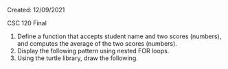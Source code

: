 Created: 12/09/2021

CSC 120 Final
 
1. Define a function that accepts student name and two scores (numbers), and computes the average of the two scores (numbers).
2. Display the following pattern using nested FOR loops.
3. Using the turtle library, draw the following.
